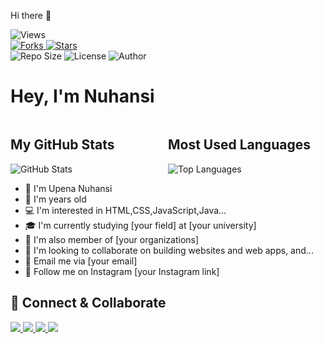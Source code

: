 Hi there 👋

<img alt="Views" src="https://komarev.com/ghpv/?username=UpenaNuhansi&color=brightgreen" />

<div>
  <a href="#">
    <img alt="Forks" src="https://img.shields.io/badge/Forks-1-black?style=flat" />
  </a>
  <a href="#">
    <img alt="Stars" src="https://img.shields.io/badge/Stars-2-black?style=flat" />
  </a>
</div>

<div>
  <img alt="Repo Size" src="https://img.shields.io/badge/Repo_Size-31_KB-black?style=flat" />
  <img alt="License" src="https://img.shields.io/badge/License-GPL--3.0-purple?style=flat" />
  <img alt="Author" src="https://img.shields.io/badge/Author-Upena_Nuhansi-purple?style=flat" />
</div>

# Hey, I'm Nuhansi

<div style="display: flex;">
<div style="flex: 1;">
<h2>My GitHub Stats</h2>
  <img alt="GitHub Stats" src="https://github-readme-stats.vercel.app/api?username=UpenaNuhansi&show_icons=true&theme=cobalt"/>


  </div>
  <div style="flex: 1;">
    <h2>Most Used Languages</h2>
    <img alt="Top Languages" src="https://github-readme-stats.vercel.app/api/top-langs/?username=UpenaNuhansi&layout=compact&theme=transparent" />
  </div>
</div>

- 👋 I'm Upena Nuhansi
- 👤 I'm  years old
- 💻 I'm interested in HTML,CSS,JavaScript,Java...
- 🎓 I'm currently studying [your field] at [your university]
- 👥 I'm also member of [your organizations]
- 💼 I'm looking to collaborate on building websites and web apps, and...
- 📧 Email me via [your email]
- 📸 Follow me on Instagram [your Instagram link]


<div align="center">
  <!-- Add your achievement badges here -->
</div>

## 💛 Connect & Collaborate

<div>
<a href="[your portfolio link]">
  <img src="https://img.shields.io/badge/PORTFOLIO-000000?style=for-the-badge&logoColor=white" />
</a>
<a href="[your LinkedIn link]">
  <img src="https://img.shields.io/badge/LINKEDIN-0077B5?style=for-the-badge&logoColor=white" />
</a>
<a href="[your Twitter link]">
  <img src="https://img.shields.io/badge/TWITTER-1DA1F2?style=for-the-badge&logoColor=white" />
</a>
<a href="mailto:[your email]">
  <img src="https://img.shields.io/badge/EMAIL-D14836?style=for-the-badge&logoColor=white" />
</a>
</div>

